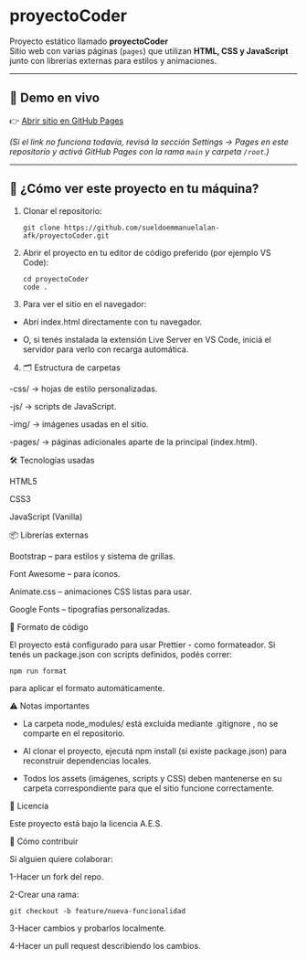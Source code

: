 # proyectoCoder

Proyecto estático llamado **proyectoCoder**  
Sitio web con varias páginas (`pages`) que utilizan **HTML, CSS y JavaScript** junto con librerías externas para estilos y animaciones.

---

## 🚀 Demo en vivo

👉 [Abrir sitio en GitHub Pages](https://sueldoemmanuelalan-afk.github.io/proyectoCoder/)

*(Si el link no funciona todavía, revisá la sección Settings → Pages en este repositorio y activá GitHub Pages con la rama `main` y carpeta `/root`.)*

---

## 🚀 ¿Cómo ver este proyecto en tu máquina?

1. Clonar el repositorio:


       git clone https://github.com/sueldoemmanuelalan-afk/proyectoCoder.git
   

3. Abrir el proyecto en tu editor de código preferido (por ejemplo VS Code):


       cd proyectoCoder
       code .


4. Para ver el sitio en el navegador:

- Abrí index.html directamente con tu navegador.

- O, si tenés instalada la extensión Live Server en VS Code, iniciá el servidor para verlo con recarga automática.

4. 🗂 Estructura de carpetas

-css/ → hojas de estilo personalizadas.

-js/ → scripts de JavaScript.

-img/ → imágenes usadas en el sitio.

-pages/ → páginas adicionales aparte de la principal (index.html).

🛠️ Tecnologías usadas

HTML5

CSS3

JavaScript (Vanilla)

📦 Librerías externas

Bootstrap – para estilos y sistema de grillas.

Font Awesome – para íconos.

Animate.css – animaciones CSS listas para usar.

Google Fonts – tipografías personalizadas.

🧰 Formato de código

El proyecto está configurado para usar Prettier - como formateador.
Si tenés un package.json con scripts definidos, podés correr:


    npm run format


para aplicar el formato automáticamente.

  
⚠️ Notas importantes

- La carpeta node_modules/ está excluida mediante .gitignore , no se comparte en el repositorio.

- Al clonar el proyecto, ejecutá npm install (si existe package.json) para reconstruir dependencias locales.

- Todos los assets (imágenes, scripts y CSS) deben mantenerse en su carpeta correspondiente para que el sitio funcione correctamente.

📖 Licencia

Este proyecto está bajo la licencia A.E.S.

📌 Cómo contribuir

Si alguien quiere colaborar:

1-Hacer un fork del repo.

2-Crear una rama:


    git checkout -b feature/nueva-funcionalidad


3-Hacer cambios y probarlos localmente.

4-Hacer un pull request describiendo los cambios.
